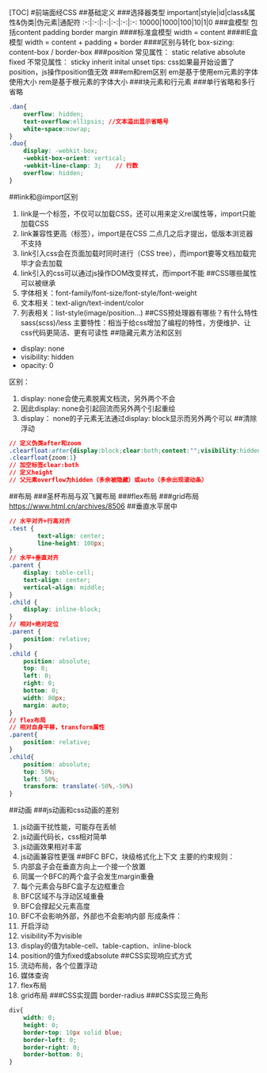 [TOC]
#前端面经CSS
##基础定义
###选择器类型
important|style|id|class&属性&伪类|伪元素|通配符
:-:|:-:|:-:|:-:|:-:|:-:
10000|1000|100|10|1|0
###盒模型
包括content padding border margin
####标准盒模型
width = content
####IE盒模型
width = content + padding + border
####区别与转化
box-sizing: content-box / border-box
###position
常见属性： static  relative  absolute  fixed
不常见属性： sticky  inherit  inital unset
tips: css如果最开始设置了position，js操作position值无效
###em和rem区别
em是基于使用em元素的字体使用大小
rem是基于根元素的字体大小
###块元素和行元素
###单行省略和多行省略
```css
.dan{
	overflow: hidden;
    text-overflow:ellipsis; //文本溢出显示省略号
	white-space:nowrap;
}
.duo{
	display: -webkit-box;    
	-webkit-box-orient: vertical;    
	-webkit-line-clamp: 3;    // 行数
	overflow: hidden;
}
```
##link和@import区别
1. link是一个标签，不仅可以加载CSS，还可以用来定义rel属性等，import只能加载CSS
2. link兼容性更高（标签），import是在CSS 二点几之后才提出，低版本浏览器不支持
3.  link引入css会在页面加载时同时进行（CSS tree），而import要等文档加载完毕才会去加载
4.  link引入的css可以通过js操作DOM改变样式，而import不能
##CSS哪些属性可以被继承
1. 字体相关：font-family/font-size/font-style/font-weight
2. 文本相关：text-align/text-indent/color
3. 列表相关：list-style(image/position...)
##CSS预处理器有哪些？有什么特性
sass(scss)/less
主要特性：相当于给css增加了编程的特性，方便维护、让css代码更简洁、更有可读性
##隐藏元素方法和区别
- display: none
- visibility: hidden
- opacity: 0

区别：
1. display: none会使元素脱离文档流，另外两个不会
2. 因此display: none会引起回流而另外两个引起重绘
3. display： none的子元素无法通过display: block显示而另外两个可以
##清除浮动
```css
// 定义伪类after和zoom
.clearfloat:after{display:block;clear:both;content:"";visibility:hidden;height:0}
.clearfloat{zoom:1}
// 加空标签clear:both
// 定义height
// 父元素overflow为hidden（多余被隐藏）或auto（多余出现滚动条）
```
##布局
###圣杯布局与双飞翼布局
###flex布局
###grid布局
https://www.html.cn/archives/8506
##垂直水平居中
```css
// 水平对齐+行高对齐
.test {
        text-align: center;
        line-height: 100px;
}
// 水平+垂直对齐
.parent {
    display: table-cell;
    text-align: center;
    vertical-align: middle;
}
.child {
    display: inline-block;
}
// 相对+绝对定位
.parent {
    position: relative;
}
.child {
    position: absolute;
    top: 0;
    left: 0;
    right: 0;
    bottom: 0;
    width: 80px;
    margin: auto;
}
// flex布局
// 相对自身平移，transform属性
.parent{
	position: relative;
}
.child{
	position: absolute;
	top: 50%;
	left: 50%;
	transform: translate(-50%,-50%)
}
```
##动画
###js动画和css动画的差别
1. js动画干扰性能，可能存在丢帧
2. js动画代码长，css相对简单
3. js动画效果相对丰富
4. js动画兼容性更强
##BFC
BFC，块级格式化上下文
主要的约束规则：
1. 内部盒子会在垂直方向上一个接一个放置
2. 同属一个BFC的两个盒子会发生margin重叠
3. 每个元素会与BFC盒子左边框重合
4. BFC区域不与浮动区域重叠
5. BFC会撑起父元素高度
6. BFC不会影响外部，外部也不会影响内部
形成条件：
1. 开启浮动
2. visibility不为visible
3. display的值为table-cell、table-caption、inline-block
4. position的值为fixed或absolute
##CSS实现响应式方式
1. 流动布局，各个位置浮动
2. 媒体查询
3. flex布局
4. grid布局
###CSS实现圆
border-radius
###CSS实现三角形
```css
div{
    width: 0;
    height: 0;
    border-top: 10px solid blue;
    border-left: 0;
    border-right: 0;
    border-bottom: 0;
}
```